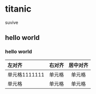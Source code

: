 # titanic
suvive


## hello world

### hello world

| 左对齐 | 右对齐 | 居中对齐 |
| :-----| ----: | :----: |
| 单元格1111111 | 单元格 | 单元格 |
| 单元格 | 单元格 | 单元格 |
